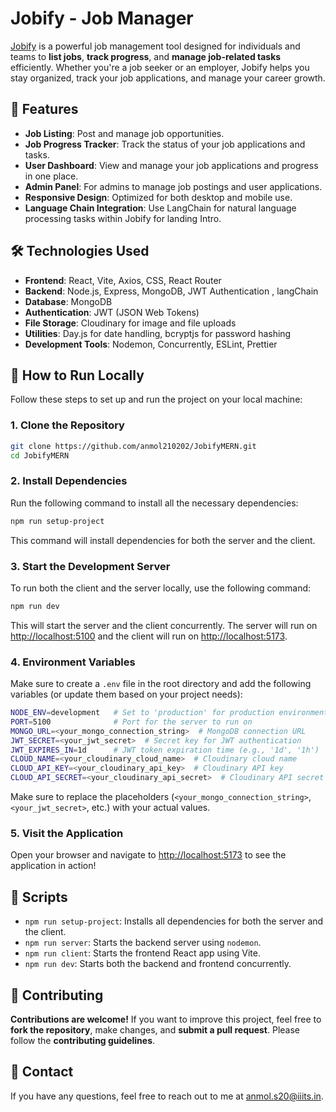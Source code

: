 # Jobify - Job Manager

[Jobify](https://jobify.live/) is a powerful job management tool designed for individuals and teams to **list jobs**, **track progress**, and **manage job-related tasks** efficiently. Whether you're a job seeker or an employer, Jobify helps you stay organized, track your job applications, and manage your career growth.

## 🚀 Features

- **Job Listing**: Post and manage job opportunities.
- **Job Progress Tracker**: Track the status of your job applications and tasks.
- **User Dashboard**: View and manage your job applications and progress in one place.
- **Admin Panel**: For admins to manage job postings and user applications.
- **Responsive Design**: Optimized for both desktop and mobile use.
- **Language Chain Integration**: Use LangChain for natural language processing tasks within Jobify for landing Intro.

## 🛠️ Technologies Used

- **Frontend**: React, Vite, Axios, CSS, React Router
- **Backend**: Node.js, Express, MongoDB, JWT Authentication , langChain
- **Database**: MongoDB
- **Authentication**: JWT (JSON Web Tokens)
- **File Storage**: Cloudinary for image and file uploads
- **Utilities**: Day.js for date handling, bcryptjs for password hashing
- **Development Tools**: Nodemon, Concurrently, ESLint, Prettier

## 🌱 How to Run Locally

Follow these steps to set up and run the project on your local machine:

### 1. Clone the Repository

```bash
git clone https://github.com/anmol210202/JobifyMERN.git
cd JobifyMERN
```
### 2. Install Dependencies

Run the following command to install all the necessary dependencies:

```bash
npm run setup-project
```
This command will install dependencies for both the server and the client.

### 3. Start the Development Server

To run both the client and the server locally, use the following command:

```bash
npm run dev
```

This will start the server and the client concurrently. The server will run on 
[http://localhost:5100](http://localhost:5100) and the client will run on [http://localhost:5173](http://localhost:5173).

### 4. Environment Variables

Make sure to create a `.env` file in the root directory and add the following variables (or update them based on your project needs):

```bash
NODE_ENV=development   # Set to 'production' for production environment
PORT=5100              # Port for the server to run on
MONGO_URL=<your_mongo_connection_string>  # MongoDB connection URL
JWT_SECRET=<your_jwt_secret>  # Secret key for JWT authentication
JWT_EXPIRES_IN=1d      # JWT token expiration time (e.g., '1d', '1h')
CLOUD_NAME=<your_cloudinary_cloud_name>  # Cloudinary cloud name
CLOUD_API_KEY=<your_cloudinary_api_key>  # Cloudinary API key
CLOUD_API_SECRET=<your_cloudinary_api_secret>  # Cloudinary API secret
```

Make sure to replace the placeholders (`<your_mongo_connection_string>`, `<your_jwt_secret>`, etc.) with your actual values.

### 5. Visit the Application

Open your browser and navigate to [http://localhost:5173](http://localhost:5173) to see the application in action!

## 📜 Scripts

- `npm run setup-project`: Installs all dependencies for both the server and the client.
- `npm run server`: Starts the backend server using `nodemon`.
- `npm run client`: Starts the frontend React app using Vite.
- `npm run dev`: Starts both the backend and frontend concurrently.

## 🤝 Contributing

**Contributions are welcome!** If you want to improve this project, feel free to **fork the repository**, make changes, and **submit a pull request**. Please follow the **contributing guidelines**.

## 💬 Contact

If you have any questions, feel free to reach out to me at [anmol.s20@iiits.in](mailto:anmol.s20@iiits.in).

